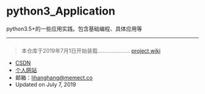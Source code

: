 # python3_Application
python3.5+的一些应用实践。包含基础编程、具体应用等




---
###
> 本仓库于2019年7月1日开始装载…………………
> [project wiki](https://github.com/lihanghang/python3_Application/wiki)
- [CSDN](https://blog.csdn.net/lihangll)  
- [个人网站](https://lihanghang.top/)  
- 邮箱：lihanghang@memect.co 
- Updated on July 7, 2019  

